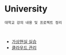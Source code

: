 # University

```
대학교 강의 내용 및 프로젝트 정리
```

<br>

- [가상현실 실습](가상현실%20실습/202303.md)
- [클라우드 관리](클라우드%20관리/202303.md)
